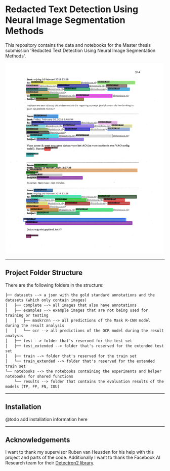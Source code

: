 # Redacted Text Detection Using Neural Image Segmentation Methods
This repository contains the data and notebooks for the Master thesis submission 'Redacted Text Detection Using Neural Image Segmentation Methods'.

<img src="datasets/examples/title-image.png" alt="Example of redacted text detection with the Mask R-CNN model" width="500" height="600">

---

## Project Folder Structure

There are the following folders in the structure:

```buildoutcfg
├── datasets --> a json with the gold standard annotations and the datasets (which only contain images)
│   ├── complete --> all images that also have annotations
│   ├── examples --> example images that are not being used for training or testing
│   │   ├── maskrcnn --> all predictions of the Mask R-CNN model during the result analysis
│   │   └── ocr --> all predictions of the OCR model during the result analysis
│   ├── test --> folder that's reserved for the test set
│   ├── test_extended --> folder that's reserved for the extended test set
│   ├── train --> folder that's reserved for the train set
│   └── train_extended --> folder that's reserved for the extended train set
└── notebooks --> the notebooks containing the experiments and helper notebooks for shared functions
    └── results --> folder that contains the evaluation results of the models (TP, FP, FN, IOU)
```

---

## Installation

@todo add installation information here

---

<!-- ## Usage

@todo add usage information here

--- -->

<!-- ## How it works

@todo add explanation here

--- -->

## Acknowledgements

I want to thank my supervisor Ruben van Heusden for his help with this project and parts of the code. Additionally I want to thank the Facebook AI Research team for their [Detectron2 library](https://github.com/facebookresearch/detectron2).
